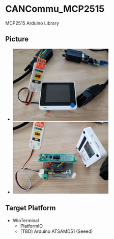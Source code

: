 # CANCommu_MCP2515
MCP2515 Arduino Library

## Picture
- <img src="./examples/img/WioTerminal_CANBUS.png" width="300px">

- <img src="./examples/img/WioTerminal_MCP2515_Dock.png"  width="300px">

## Target Platform
 - WioTerminal
    - PlatformIO
    - [TBD] Arduino ATSAMD51 (Seeed)